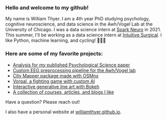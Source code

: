 ### Hello and welcome to my github! 

My name is William Thyer. I am a 4th year PhD studying psychology, cognitive neuroscience, and data science in the Awh/Vogel Lab at the University of Chicago. I was a data science intern at [Spark Neuro](https://medical.sparkneuro.com/) in 2021. This summer, I'll be working as a data science intern at [Intuitive Surgical](https://www.intuitive.com/en-us). I like Python, machine learning, and cycling! 🐍🤖🚴

### Here are some of my favorite projects:

- [Analysis for my published Psychological Science paper](https://github.com/WilliamThyer/Thyer-et-al-2021)
- [Custom EEG preprocessing pipeline for the Awh/Vogel lab](https://github.com/AwhVogelLab/EEGLAB-Pipeline)
- [City Mapper package made with OSMnx](https://github.com/WilliamThyer/CityMapper)
- [Vorpal, a fighting game with custom AI](https://github.com/WilliamThyer/Vorpal)
- [Interactive generative line art with Bokeh](https://github.com/WilliamThyer/locations_of_lines)
- [A collection of courses, articles, and blogs I like](https://williamthyer.github.io/posts/2022/3/useful_resources/)   

Have a question? Please reach out!

I also have a personal website at [williamthyer.github.io](https://williamthyer.github.io/).
